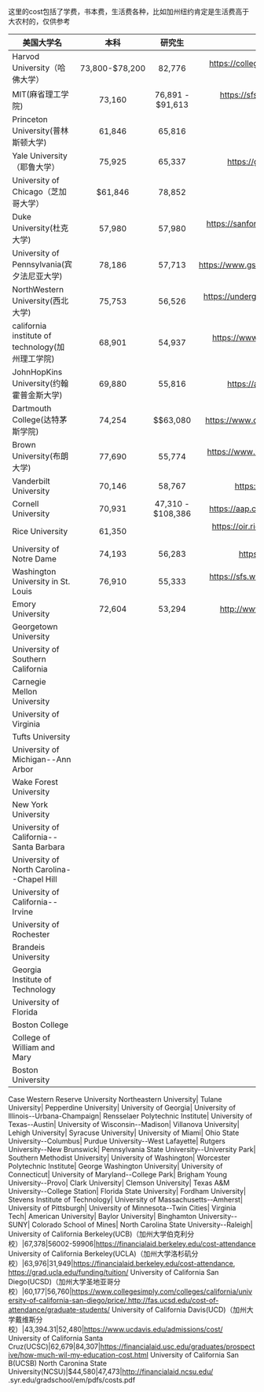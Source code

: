 这里的cost包括了学费，书本费，生活费各种，比如加州纽约肯定是生活费高于大农村的，仅供参考

|美国大学名           |本科|研究生|link                                     |
| ------------- |:-------------:|:--------:|:----------------------------------:|
Harvod University（哈佛大学）|73,800-$78,200|82,776|https://college.harvard.edu/financial-aid/how-aid-works/cost-attendance|
MIT(麻省理工学院)|73,160|76,891 - $91,613|https://sfs.mit.edu/undergraduate-students/the-cost-of-attendance/annual-student-budget/
Princeton University(普林斯顿大学)|61,846	|65,816|https://sfs.columbia.edu/coa
Yale University（耶鲁大学）|75,925|65,337|https://gsas.yale.edu/funding-aid/tuition-living-costs
University of Chicago（芝加哥大学）|$61,846|78,852|https://ssa.uchicago.edu/tuition-fees
Duke University(杜克大学)|57,980|57,980|https://sanford.duke.edu/admissions/master-public-policy/cost-attendance
University of Pennsylvania(宾夕法尼亚大学)|78,186|57,713|https://www.gse.upenn.edu/admissions_financial/cost_of_attendance
NorthWestern University(西北大学)|75,753|56,526|https://undergradaid.northwestern.edu/aid-basics-eligibility/cost-of-attendance.html
california institute of technology(加州理工学院)|68,901|54,937|https://www.collegesimply.com/colleges/california/california-institute-of-technology/price/
JohnHopKins University(约翰霍普金斯大学)|69,880|55,816|https://apply.jhu.edu/affording-hopkins/tuition-costs/
Dartmouth College(达特茅斯学院)|74,254|$$63,080|https://www.dartmouth.edu/~control/docs/studentfin/charges.pdf
Brown University(布朗大学)|77,690|55,774|https://www.brown.edu/about/administration/financial-aid/cost-attendance
Vanderbilt University|70,146|58,767|https://www.vanderbilt.edu/financialaid/costs.php
Cornell University|70,931|47,310 - $108,386|https://aap.cornell.edu/admissions/undergraduate/tuition-costs
Rice University|61,350||https://oir.rice.edu/students-scholars/student-finances/cost-attendance-and-net-price
University of Notre Dame|74,193|56,283|https://financialaid.nd.edu/cost-of-attendance/
Washington University in St. Louis|76,910	|55,333|https://sfs.wustl.edu/newlyadmitted/Pages/Tuition-Costs-and-Billing-Information.aspx
Emory University|72,604|53,294|http://www.studentaid.emory.edu/eligibility/cost/ucol.html
Georgetown University|
University of Southern California|
Carnegie Mellon University|
University of Virginia|
Tufts University|
University of Michigan--Ann Arbor|
Wake Forest University|
New York University|
University of California--Santa Barbara|
University of North Carolina--Chapel Hill|
University of California--Irvine|
University of Rochester|
Brandeis University|
Georgia Institute of Technology|
University of Florida|
Boston College|
College of William and Mary|
Boston University|
Case Western Reserve University
Northeastern University|
Tulane University|
Pepperdine University|
University of Georgia|
University of Illinois--Urbana-Champaign|
Rensselaer Polytechnic Institute|
University of Texas--Austin|
University of Wisconsin--Madison|
Villanova University|
Lehigh University|
Syracuse University|
University of Miami|
Ohio State University--Columbus|
Purdue University--West Lafayette|
Rutgers University--New Brunswick|
Pennsylvania State University--University Park|
Southern Methodist University|
University of Washington|
Worcester Polytechnic Institute|
George Washington University|
University of Connecticut|
University of Maryland--College Park|
Brigham Young University--Provo|
Clark University|
Clemson University|
Texas A&M University--College Station|
Florida State University|
Fordham University|
Stevens Institute of Technology|
University of Massachusetts--Amherst|
University of Pittsburgh|
University of Minnesota--Twin Cities|
Virginia Tech|
American University|
Baylor University|
Binghamton University--SUNY|
Colorado School of Mines|
North Carolina State University--Raleigh|
University of California Berkeley(UCB)（加州大学伯克利分校）|67,378|56002-59906|https://financialaid.berkeley.edu/cost-attendance
University of California Berkeley(UCLA)（加州大学洛杉矶分校）|63,976|31,949|https://financialaid.berkeley.edu/cost-attendance, https://grad.ucla.edu/funding/tuition/
University of California San Diego(UCSD)（加州大学圣地亚哥分校）|60,177|56,760|https://www.collegesimply.com/colleges/california/university-of-california-san-diego/price/,http://fas.ucsd.edu/cost-of-attendance/graduate-students/
University of California Davis(UCD)（加州大学戴维斯分校）|43,394.31|52,480|https://www.ucdavis.edu/admissions/cost/
University of California Santa Cruz(UCSC)|62,679|84,307|https://financialaid.usc.edu/graduates/prospective/how-much-wil-my-education-cost.html
University of California San B(UCSB)
North Caronina State University(NCSU)|$44,580|47,473|http://financialaid.ncsu.edu/
.syr.edu/gradschool/em/pdfs/costs.pdf
